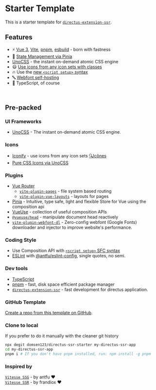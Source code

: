 # Starter Template
This is a starter template for [`directus-extension-ssr`](https://github.com/domsen123/directus-extension-ssr).

## Features
- ⚡️ [Vue 3](https://github.com/vuejs/core), [Vite](https://github.com/vitejs/vite), [pnpm](https://pnpm.io/), [esbuild](https://github.com/evanw/esbuild) - born with fastness
- 🍍 [State Management via Pinia](https://pinia.vuejs.org/)
- [UnoCSS](https://github.com/antfu/unocss) - the instant on-demand atomic CSS engine
- 😃 [Use icons from any icon sets with classes](https://github.com/antfu/unocss/tree/main/packages/preset-icons)
- 🔥 Use the [new `<script setup>` syntax](https://github.com/vuejs/rfcs/pull/227)
- 🔤 [Webfont self-hosting](https://github.com/feat-agency/vite-plugin-webfont-dl)
- 🦾 TypeScript, of course
<br>

## Pre-packed

### UI Frameworks

- [UnoCSS](https://github.com/antfu/unocss) - The instant on-demand atomic CSS engine.


### Icons

- [Iconify](https://iconify.design) - use icons from any icon sets [🔍Icônes](https://icones.netlify.app/)
- [Pure CSS Icons via UnoCSS](https://github.com/antfu/unocss/tree/main/packages/preset-icons)


### Plugins

- [Vue Router](https://github.com/vuejs/router)
  - [`vite-plugin-pages`](https://github.com/hannoeru/vite-plugin-pages) - file system based routing
  - [`vite-plugin-vue-layouts`](https://github.com/JohnCampionJr/vite-plugin-vue-layouts) - layouts for pages
- [Pinia](https://pinia.vuejs.org) - Intuitive, type safe, light and flexible Store for Vue using the composition api
- [VueUse](https://github.com/antfu/vueuse) - collection of useful composition APIs
- [`@vueuse/head`](https://github.com/vueuse/head) - manipulate document head reactively
- [`vite-plugin-webfont-dl`](https://github.com/feat-agency/vite-plugin-webfont-dl) - Zero-config webfont (Google Fonts) downloader and injector to improve website's performance.

### Coding Style

- Use Composition API with [`<script setup>` SFC syntax](https://github.com/vuejs/rfcs/pull/227)
- [ESLint](https://eslint.org/) with [@antfu/eslint-config](https://github.com/antfu/eslint-config), single quotes, no semi.
  

  
### Dev tools

- [TypeScript](https://www.typescriptlang.org/)
- [pnpm](https://pnpm.js.org/) - fast, disk space efficient package manager
- [`directus-extension-ssr`](https://github.com/domsen123/directus-extension-ssr) - fast development for directus application.


### GitHub Template

[Create a repo from this template on GitHub](https://github.com/domsen123/directus-ssr-starter/generate).


### Clone to local

If you prefer to do it manually with the cleaner git history

```bash
npx degit domsen123/directus-ssr-starter my-directus-ssr-app
cd my-directus-ssr-app
pnpm i # If you don't have pnpm installed, run: npm install -g pnpm
```

### Inspired by
[`Vitesse SSG`](https://github.com/antfu/vitesse) - by antfu ♥\
[`Vitesse SSR`](https://github.com/frandiox/vite-ssr) - by frandiox ♥